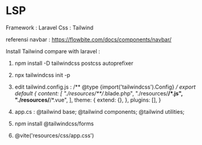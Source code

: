 # LSP


Framework : Laravel
Css : Tailwind

referensi navbar :
https://flowbite.com/docs/components/navbar/

Install Tailwind compare with laravel : 

1. npm install -D tailwindcss postcss autoprefixer
2. npx tailwindcss init -p
3. edit tailwind.config.js : 
  /** @type {import('tailwindcss').Config} */
  export default {
    content: [
      "./resources/**/*.blade.php",
      "./resources/**/*.js",
      "./resources/**/*.vue",
    ],
    theme: {
      extend: {},
    },
    plugins: [],
  }
4. app.cs : 
  @tailwind base;
  @tailwind components;
  @tailwind utilities;

5. npm install @tailwindcss/forms
6.  @vite('resources/css/app.css')
   
